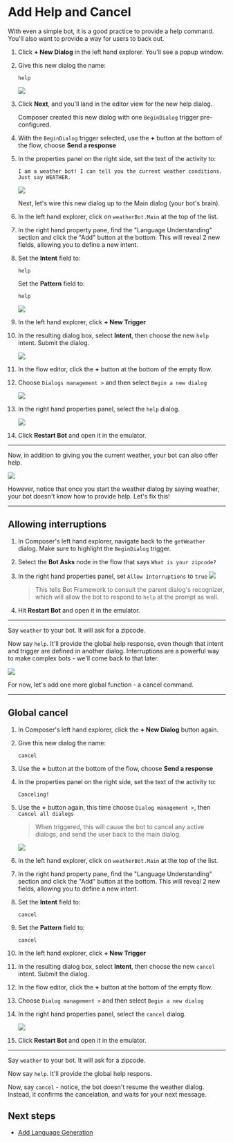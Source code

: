 # Add Help and Cancel

With even a simple bot, it is a good practice to provide a help command. You'll also want to provide a way for users to back out. 

1. Click **+ New Dialog** in the left hand explorer. You'll see a popup window.
2. Give this new dialog the name:

      `help`

   ![](../media/tutorial-weatherbot/04/help-dialog.png)

3. Click **Next**, and you'll land in the editor view for the new help dialog. 

   <a name="create-begin-dialog-trigger"></a>

   Composer created this new dialog with one `BeginDialog` trigger pre-configured. 

4. With the `BeginDialog` trigger selected, use the **+** button at the bottom of the flow, choose **Send a response**
5. In the properties panel on the right side, set the text of the activity to:

      `I am a weather bot! I can tell you the current weather conditions. Just say WEATHER.`

   ![](../media/tutorial-weatherbot/04/help.png)

   Next, let's wire this new dialog up to the Main dialog (your bot's brain).

6. In the left hand explorer, click on `weatherBot.Main` at the top of the list.
7. In the right hand property pane, find the "Language Understanding" section and click the "Add" button at the bottom. This will reveal 2 new fields, allowing you to define a new intent.
8. Set the **Intent** field to:

      `help`

      Set the **Pattern** field to: 

      `help`

      ![](../media/tutorial-weatherbot/04/help-intent.png)

9. In the left hand explorer, click **+ New Trigger**
10. In the resulting dialog box, select **Intent**, then choose the new `help` intent. Submit the dialog.

     ![](../media/tutorial-weatherbot/04/new-trigger.png) 

11. In the flow editor, click the **+** button at the bottom of the empty flow.
12. Choose `Dialogs management >` and then select `Begin a new dialog`

      ![](../media/tutorial-weatherbot/04/help-trigger-flow.png)

13. In the right hand properties panel, select the `help` dialog.

      ![](../media/tutorial-weatherbot/04/help-props.png)

14. Click **Restart Bot** and open it in the emulator.

----

Now, in addition to giving you the current weather, your bot can also offer help.

![](../media/tutorial-weatherbot/04/basic-help.gif)

However, notice that once you start the weather dialog by saying weather, your bot doesn't know how to provide help. Let's fix this!


---

## Allowing interruptions

1. In Composer's left hand explorer, navigate back to the `getWeather` dialog. Make sure to highlight the `BeginDialog` trigger.
2. Select the **Bot Asks** node in the flow that says `What is your zipcode?`
3. In the right hand properties panel, set `Allow Interruptions` to `true`
   ![](../media/tutorial-weatherbot/04/interrupts.png)

   > This tells Bot Framework to consult the parent dialog's recognizer, which will allow the bot to respond to `help` at the prompt as well.

4. Hit **Restart Bot** and open it in the emulator.

---

Say `weather` to your bot.  It will ask for a zipcode.

Now say `help`. It'll provide the global help response, even though that intent and trigger are defined in another dialog. Interruptions are a powerful way to make complex bots - we'll come back to that later.

![](../media/tutorial-weatherbot/04/better-help.gif)

For now, let's add one more global function - a cancel command.

---

## Global cancel

1. In Composer's left hand explorer, click the **+ New Dialog** button again. 
2. Give this new dialog the name:

      `cancel`

3. Use the **+** button at the bottom of the flow, choose **Send a response**
4. In the properties panel on the right side, set the text of the activity to:

      `Canceling!`

5. Use the **+** button again, this time choose `Dialog management >`, then `Cancel all dialogs`

      > When triggered, this will cause the bot to cancel any active dialogs, and send the user back to the main dialog.

      ![](../media/tutorial-weatherbot/04/cancel-flow.png) 

6. In the left hand explorer, click on `weatherBot.Main` at the top of the list.
7. In the right hand property pane, find the "Language Understanding" section and click the "Add" button at the bottom. This will reveal 2 new fields, allowing you to define a new intent.
8. Set the **Intent** field to:

      `cancel`

9. Set the **Pattern** field to:

      `cancel`

10. In the left hand explorer, click **+ New Trigger**
11. In the resulting dialog box, select **Intent**, then choose the new `cancel` intent. Submit the dialog.
12. In the flow editor, click the **+** button at the bottom of the empty flow.
13. Choose `Dialog management >` and then select `Begin a new dialog`
14. In the right hand properties panel, select the `cancel` dialog.

      ![](../media/tutorial-weatherbot/04/cancel-trigger.png) 

15. Click **Restart Bot** and open it in the emulator.

---

Say `weather` to your bot.  It will ask for a zipcode.

Now say `help`. It'll provide the global help respons.

Now, say `cancel` - notice, the bot doesn't resume the weather dialog. Instead, it confirms the cancelation, and waits for your next message.


## Next steps
- [Add Language Generation](./bot-tutorial-lg.md)
